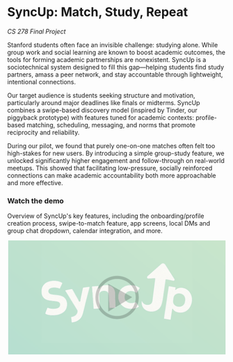 # SyncUp: Match, Study, Repeat
*CS 278 Final Project*

Stanford students often face an invisible challenge: studying alone. While group work and social learning are known to boost academic outcomes, the tools for forming academic partnerships are nonexistent. SyncUp is a sociotechnical system designed to fill this gap—helping students find study partners, amass a peer network, and stay accountable through lightweight, intentional connections.

Our target audience is students seeking structure and motivation, particularly around major deadlines like finals or midterms. SyncUp combines a swipe-based discovery model (inspired by Tinder, our piggyback prototype) with features tuned for academic contexts: profile-based matching, scheduling, messaging, and norms that promote reciprocity and reliability.

During our pilot, we found that purely one-on-one matches often felt too high-stakes for new users. By introducing a simple group-study feature, we unlocked significantly higher engagement and follow-through on real-world meetups. This showed that facilitating low-pressure, socially reinforced connections can make academic accountability both more approachable and more effective.

### Watch the demo
Overview of SyncUp's key features, including the onboarding/profile creation process, swipe-to-match feature, app screens, local DMs and group chat dropdown, calendar integration, and more.
<div align="center">
  <a href="https://drive.google.com/file/d/1ckzARhFVm-Y4sLhnfFFRLH2NFjnR2l_b/view?usp=sharing" target="_blank">
    <img src="images/logo2.png" alt="Watch the demo" width="500"/>
  </a>
</div>
